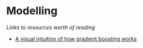 # Modelling
*Links to resources worth of reading*

- [A visual intuition of how gradient boosting works](http://arogozhnikov.github.io/2016/06/24/gradient_boosting_explained.html)
